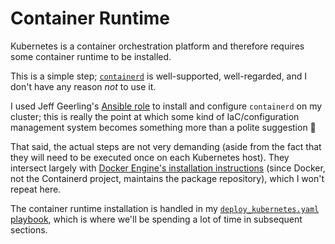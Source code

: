 # Container Runtime

Kubernetes is a container orchestration platform and therefore requires some container runtime to be installed.

This is a simple step; [`containerd`](https://containerd.io) is well-supported, well-regarded, and I don't have any reason _not_ to use it.

I used Jeff Geerling's [Ansible role](https://github.com/geerlingguy/ansible-role-containerd) to install and configure `containerd` on my cluster; this is really the point at which some kind of IaC/configuration management system becomes something more than a polite suggestion 🙂

That said, the actual steps are not very demanding (aside from the fact that they will need to be executed once on each Kubernetes host). They intersect largely with [Docker Engine's installation instructions](https://docs.docker.com/engine/install/debian/) (since Docker, not the Containerd project, maintains the package repository), which I won't repeat here.

The container runtime installation is handled in my [`deploy_kubernetes.yaml` playbook](https://github.com/goldentooth/cluster/blob/main/playbooks/deploy_kubernetes.yaml), which is where we'll be spending a lot of time in subsequent sections.
